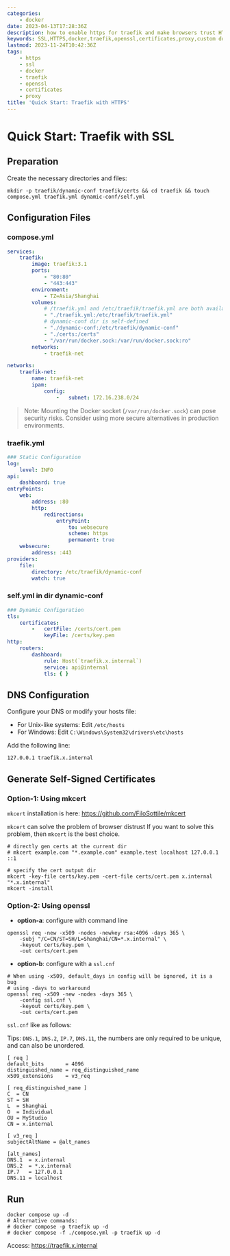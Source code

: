 ```yaml
---
categories:
    - docker
date: 2023-04-13T17:28:36Z
description: how to enable https for traefik and make browsers trust HTTPS
keywords: SSL,HTTPS,docker,traefik,openssl,certificates,proxy,custom domain,self-signed certificate
lastmod: 2023-11-24T10:42:36Z
tags:
    - https
    - ssl
    - docker
    - traefik
    - openssl
    - certificates
    - proxy
title: 'Quick Start: Traefik with HTTPS'
---
```




# Quick Start: Traefik with SSL

## Preparation

Create the necessary directories and files:

```shell
mkdir -p traefik/dynamic-conf traefik/certs && cd traefik && touch compose.yml traefik.yml dynamic-conf/self.yml
```

## Configuration Files

### compose.yml

```yaml
services:
    traefik:
        image: traefik:3.1
        ports:
            - "80:80"
            - "443:443"
        environment:
            - TZ=Asia/Shanghai
        volumes:
            # /traefik.yml and /etc/traefik/traefik.yml are both available.
            - "./traefik.yml:/etc/traefik/traefik.yml"
            # dynamic-conf dir is self-defined
            - "./dynamic-conf:/etc/traefik/dynamic-conf"
            - "./certs:/certs"
            - "/var/run/docker.sock:/var/run/docker.sock:ro"
        networks:
            - traefik-net

networks:
    traefik-net:
        name: traefik-net
        ipam:
            config:
                -   subnet: 172.16.238.0/24

```

> Note: Mounting the Docker socket (`/var/run/docker.sock`) can pose security risks. Consider using more secure alternatives in production environments.

### traefik.yml

```yaml
### Static Configuration
log:
    level: INFO
api:
    dashboard: true
entryPoints:
    web:
        address: :80
        http:
            redirections:
                entryPoint:
                    to: websecure
                    scheme: https
                    permanent: true
    websecure:
        address: :443
providers:
    file:
        directory: /etc/traefik/dynamic-conf
        watch: true

```

### self.yml in dir dynamic-conf

```yaml
### Dynamic Configuration
tls:
    certificates:
        -   certFile: /certs/cert.pem
            keyFile: /certs/key.pem
http:
    routers:
        dashboard:
            rule: Host(`traefik.x.internal`)
            service: api@internal
            tls: { }

```

## DNS Configuration

Configure your DNS or modify your hosts file:

- For Unix-like systems: Edit `/etc/hosts`
- For Windows: Edit `C:\Windows\System32\drivers\etc\hosts`

Add the following line:

```
127.0.0.1 traefik.x.internal
```

## Generate Self-Signed Certificates

### Option-1: Using mkcert

`mkcert` installation is here: https://github.com/FiloSottile/mkcert

`mkcert` can solve the problem of browser distrust
If you want to solve this problem, then `mkcert` is the best choice.

```shell
# directly gen certs at the current dir
# mkcert example.com "*.example.com" example.test localhost 127.0.0.1 ::1

# specify the cert output dir
mkcert -key-file certs/key.pem -cert-file certs/cert.pem x.internal "*.x.internal"
mkcert -install
```

### Option-2: Using openssl

- **option-a**: configure with command line

```shell
openssl req -new -x509 -nodes -newkey rsa:4096 -days 365 \
    -subj "/C=CN/ST=SH/L=Shanghai/CN=*.x.internal" \
    -keyout certs/key.pem \
    -out certs/cert.pem
```

- **option-b**: configure with a `ssl.cnf`

```shell
# When using -x509, default_days in config will be ignored, it is a bug
# using -days to workaround
openssl req -x509 -new -nodes -days 365 \
    -config ssl.cnf \
    -keyout certs/key.pem \
    -out certs/cert.pem
```

`ssl.cnf` like as follows:

Tips: `DNS.1`, `DNS.2`, `IP.7`, `DNS.11`, the numbers are only required to be unique, and can also be unordered.

```shell
[ req ]
default_bits       = 4096
distinguished_name = req_distinguished_name
x509_extensions    = v3_req

[ req_distinguished_name ]
C  = CN
ST = SH
L  = Shanghai
O  = Individual
OU = MyStudio
CN = x.internal

[ v3_req ]
subjectAltName = @alt_names

[alt_names]
DNS.1  = x.internal
DNS.2  = *.x.internal
IP.7   = 127.0.0.1
DNS.11 = localhost

```

## Run

```shell
docker compose up -d
# Alternative commands:
# docker compose -p traefik up -d
# docker compose -f ./compose.yml -p traefik up -d
```

Access: https://traefik.x.internal
